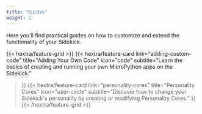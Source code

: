 ```yaml
---
title: "Guides"
weight: 2
---
```


Here you'll find practical guides on how to customize and extend the functionality of your Sidekick.

{{< hextra/feature-grid >}}
  {{< hextra/feature-card
    link="adding-custom-code"
    title="Adding Your Own Code"
    icon="code"
    subtitle="Learn the basics of creating and running your own MicroPython apps on the Sidekick."
  >}}
  {{< hextra/feature-card
    link="personality-cores"
    title="Personality Cores"
    icon="user-circle"
    subtitle="Discover how to change your Sidekick's personality by creating or modifying Personality Cores."
  >}}
{{< /hextra/feature-grid >}}